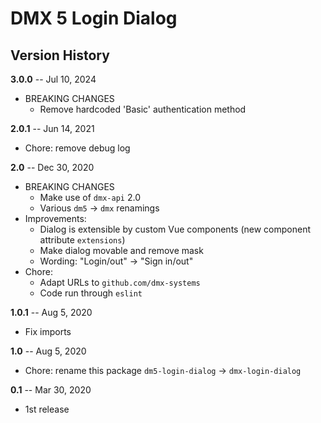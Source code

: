 # DMX 5 Login Dialog

## Version History

**3.0.0** -- Jul 10, 2024

* BREAKING CHANGES
    * Remove hardcoded 'Basic' authentication method 

**2.0.1** -- Jun 14, 2021

* Chore: remove debug log

**2.0** -- Dec 30, 2020

* BREAKING CHANGES
    * Make use of `dmx-api` 2.0
    * Various `dm5` -> `dmx` renamings
* Improvements:
    * Dialog is extensible by custom Vue components (new component attribute `extensions`)
    * Make dialog movable and remove mask
    * Wording: "Login/out" -> "Sign in/out"
* Chore:
    * Adapt URLs to `github.com/dmx-systems`
    * Code run through `eslint`

**1.0.1** -- Aug 5, 2020

* Fix imports

**1.0** -- Aug 5, 2020

* Chore: rename this package `dm5-login-dialog` -> `dmx-login-dialog`

**0.1** -- Mar 30, 2020

* 1st release
